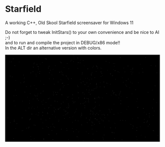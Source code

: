 # Starfield
A working C++, Old Skool Starfield screensaver for Windows 11<br>

Do not forget to tweak InitStars() to your own convenience and be nice to AI ;-)<br>
and to run and compile the project in DEBUG/x86 mode!!<br>
In the ALT dir an alternative version with colors.

<img src=https://github.com/RayColt/Starfield/blob/master/starfield.jpg>